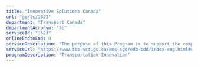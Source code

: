 ```yaml
---
title: "Innovative Solutions Canada"
url: "gc/tc/1623"
department: "Transport Canada"
departmentAcronym: "tc"
serviceId: "1623"
onlineEndtoEnd: 0
serviceDescription: "The purpose of this Program is to support the competitiveness and innovation of Small-to-Medium Canadian businesses. The Program helps to fund early-stage and pre-commercial research and development to advance the safety, efficiency and/or environmental performance of Canada’s transportation system."
serviceUrl: "https://www.tbs-sct.gc.ca/ems-sgd/edb-bdd/index-eng.html#orgs/program/TC-BTX04/infograph/intro"
programDescription: "Transportation Innovation"
---
```

